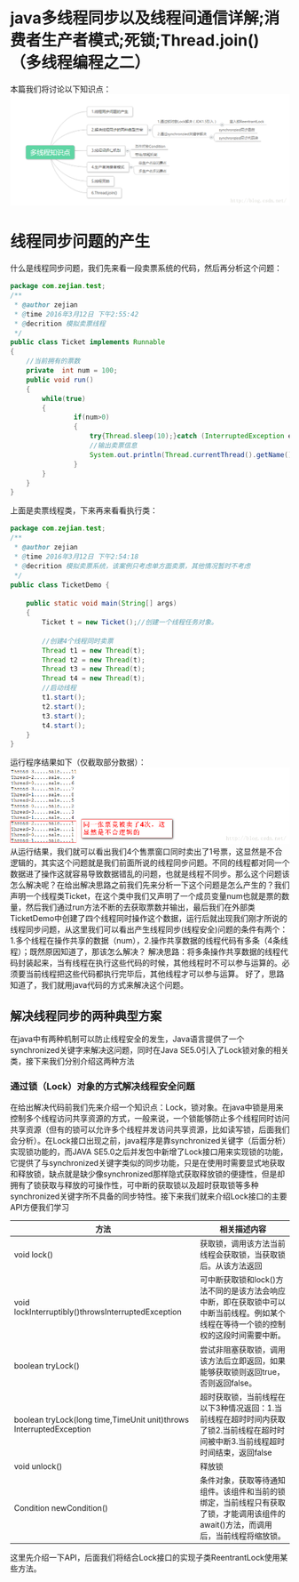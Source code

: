 # java多线程同步以及线程间通信详解;消费者生产者模式;死锁;Thread.join()（多线程编程之二）
本篇我们将讨论以下知识点：
![](./2.png)
# 线程同步问题的产生
什么是线程同步问题，我们先来看一段卖票系统的代码，然后再分析这个问题：
```java
package com.zejian.test;  
/** 
 * @author zejian 
 * @time 2016年3月12日 下午2:55:42 
 * @decrition 模拟卖票线程 
 */  
public class Ticket implements Runnable  
{  
    //当前拥有的票数  
    private  int num = 100;  
    public void run()  
    {  
        while(true)  
        {  
                if(num>0)  
                {  
                    try{Thread.sleep(10);}catch (InterruptedException e){}  
                    //输出卖票信息  
                    System.out.println(Thread.currentThread().getName()+".....sale...."+num--);  
                }  
        }  
    }  
}  
```
上面是卖票线程类，下来再来看看执行类：
```java
package com.zejian.test;  
/**  
 * @author zejian  
 * @time 2016年3月12日 下午2:54:18  
 * @decrition 模拟卖票系统，该案例只考虑单方面卖票，其他情况暂时不考虑  
 */  
public class TicketDemo {  
      
    public static void main(String[] args)   
    {  
        Ticket t = new Ticket();//创建一个线程任务对象。  
          
        //创建4个线程同时卖票  
        Thread t1 = new Thread(t);  
        Thread t2 = new Thread(t);  
        Thread t3 = new Thread(t);  
        Thread t4 = new Thread(t);  
        //启动线程  
        t1.start();  
        t2.start();  
        t3.start();  
        t4.start();  
    }  
}  
```
运行程序结果如下（仅截取部分数据）：
![](./3.png)
从运行结果，我们就可以看出我们4个售票窗口同时卖出了1号票，这显然是不合逻辑的，其实这个问题就是我们前面所说的线程同步问题。不同的线程都对同一个数据进了操作这就容易导致数据错乱的问题，也就是线程不同步。那么这个问题该怎么解决呢？在给出解决思路之前我们先来分析一下这个问题是怎么产生的？我们声明一个线程类Ticket，在这个类中我们又声明了一个成员变量num也就是票的数量，然后我们通过run方法不断的去获取票数并输出，最后我们在外部类TicketDemo中创建了四个线程同时操作这个数据，运行后就出现我们刚才所说的线程同步问题，从这里我们可以看出产生线程同步(线程安全)问题的条件有两个：1.多个线程在操作共享的数据（num），2.操作共享数据的线程代码有多条（4条线程）；既然原因知道了，那该怎么解决？
解决思路：将多条操作共享数据的线程代码封装起来，当有线程在执行这些代码的时候，其他线程时不可以参与运算的。必须要当前线程把这些代码都执行完毕后，其他线程才可以参与运算。 好了，思路知道了，我们就用java代码的方式来解决这个问题。
## 解决线程同步的两种典型方案
在java中有两种机制可以防止线程安全的发生，Java语言提供了一个synchronized关键字来解决这问题，同时在Java SE5.0引入了Lock锁对象的相关类，接下来我们分别介绍这两种方法
### 通过锁（Lock）对象的方式解决线程安全问题
在给出解决代码前我们先来介绍一个知识点：Lock，锁对象。在java中锁是用来控制多个线程访问共享资源的方式，一般来说，一个锁能够防止多个线程同时访问共享资源（但有的锁可以允许多个线程并发访问共享资源，比如读写锁，后面我们会分析）。在Lock接口出现之前，java程序是靠synchronized关键字（后面分析）实现锁功能的，而JAVA SE5.0之后并发包中新增了Lock接口用来实现锁的功能，它提供了与synchronized关键字类似的同步功能，只是在使用时需要显式地获取和释放锁，缺点就是缺少像synchronized那样隐式获取释放锁的便捷性，但是却拥有了锁获取与释放的可操作性，可中断的获取锁以及超时获取锁等多种synchronized关键字所不具备的同步特性。接下来我们就来介绍Lock接口的主要API方便我们学习

|方法	|相关描述内容			|
|----	|-------------------|
|void lock()|	获取锁，调用该方法当前线程会获取锁，当获取锁后。从该方法返回|
|void lockInterruptibly()throwsInterruptedException|可中断获取锁和lock()方法不同的是该方法会响应中断，即在获取锁中可以中断当前线程。例如某个线程在等待一个锁的控制权的这段时间需要中断。|
|boolean tryLock()|	尝试非阻塞获取锁，调用该方法后立即返回，如果能够获取锁则返回true，否则返回false。|
|boolean tryLock(long time,TimeUnit unit)throws  InterruptedException|超时获取锁，当前线程在以下3种情况返回：1.当前线程在超时时间内获取了锁2.当前线程在超时时间被中断3.当前线程超时时间结束，返回false|
|void unlock()	|释放锁|
|Condition newCondition()|条件对象，获取等待通知组件。该组件和当前的锁绑定，当前线程只有获取了锁，才能调用该组件的await()方法，而调用后，当前线程将缩放锁。|

这里先介绍一下API，后面我们将结合Lock接口的实现子类ReentrantLock使用某些方法。